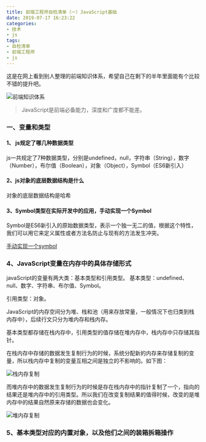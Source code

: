 ```yaml
---
title: 前端工程师自检清单（一）JavaScript基础
date: 2019-07-17 16:23:22
categories: 
- 技术
- js
tags: 
- 自检清单 
- 前端工程师 
- js
---
```

这是在网上看到别人整理的前端知识体系，希望自己在剩下的半年里面能有个比较不错的提升吧。

![前端知识体系](http://res.troubledot.cn/zstx)

> JavaScript是前端必备能力，深度和广度都不能差。

### 一、变量和类型

#### 1、 js规定了哪几种数据类型

js一共规定了7种数据类型，分别是undefined，null，字符串（String），数字（Number），布尔值（Boolean），对象（Object），Symbol（ES6新引入）

#### 2、js对象的底层数据结构是什么

对象的底层数据结构是哈希

#### 3、Symbol类型在实际开发中的应用，手动实现一个Symbol

Symbol是ES6新引入的原始数据类型，表示一个独一无二的值，根据这个特性，我们可以用它来定义属性或者方法名防止与现有的方法发生冲突。

[手动实现一个symbol](http://localhost:4000/2019/07/18/%E6%89%8B%E5%8A%A8%E5%AE%9E%E7%8E%B0%E4%B8%80%E4%B8%AASymbol/)

### 4、JavaScript变量在内存中的具体存储形式

javaScript的变量有两大类：基本类型和引用类型。
基本类型：undefined、null、数字、字符串、布尔值、Symbol。

引用类型：对象。

JavaScript的内存空间分为堆、栈和池（用来存放常量，一般情况下也归类到栈内存中），后续行文只分为堆内存和栈内存。

基本类型都存储在栈内存中，引用类型的值存储在堆内存中，栈内存中只存储其指针。

在栈内存中存储的数据发生复制行为的时候，系统分配新的内存来存储复制的变量，所以栈内存中复制的变量互相之间是独立的不影响的。如下图：

![栈内存复制](http://res.troubledot.cn/stack1.png)

而堆内存中的数据发生复制行为的时候是存在栈内存中的指针复制了一个，指向的结果还是堆内存中的引用类型。所以我们在改变复制结果的值得时候，改变的是堆内存中的结果自然原来存储的数据也会变化。

![堆内存复制](http://res.troubledot.cn/stack2.png)

### 5、基本类型对应的内置对象，以及他们之间的装箱拆箱操作
